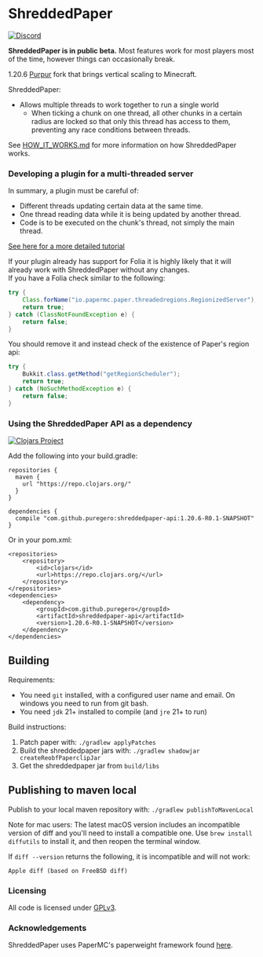 # ShreddedPaper

[![Discord](https://img.shields.io/discord/937309618743427113.svg?color=738ad6&label=Join%20the%20Discord%20server&logo=discord&logoColor=ffffff)](https://discord.gg/dN3WCZkSRV)

**ShreddedPaper is in public beta.** Most features work for most players most of
the time, however things can occasionally break.

1.20.6 [Purpur](https://github.com/PurpurMC/Purpur) fork that brings vertical scaling to Minecraft.

ShreddedPaper:

- Allows multiple threads to work together to run a single world
  - When ticking a chunk on one thread, all other chunks in a certain radius
    are locked so that only this thread has access to them, preventing any
    race conditions between threads.

See [HOW_IT_WORKS.md](HOW_IT_WORKS.md) for more information on how ShreddedPaper
works.

### Developing a plugin for a multi-threaded server

In summary, a plugin must be careful of:

- Different threads updating certain data at the same time.
- One thread reading data while it is being updated by another thread.
- Code is to be executed on the chunk's thread, not simply the main thread.

[See here for a more detailed tutorial](DEVELOPING_A_MULTITHREAD_PLUGIN.md)

If your plugin already has support for Folia it is highly likely that it will already work with ShreddedPaper without any changes.  
If you have a Folia check similar to the following:  
```java
try {
    Class.forName("io.papermc.paper.threadedregions.RegionizedServer");
    return true;
} catch (ClassNotFoundException e) {
    return false;
}
```
You should remove it and instead check of the existence of Paper's region api:  
```java
try {
    Bukkit.class.getMethod("getRegionScheduler");
    return true;
} catch (NoSuchMethodException e) {
    return false;
}
```

### Using the ShreddedPaper API as a dependency

[![Clojars Project](https://img.shields.io/clojars/v/com.github.puregero/shreddedpaper-api.svg)](https://clojars.org/com.github.puregero/shreddedpaper-api)

Add the following into your build.gradle:

```
repositories {
  maven {
    url "https://repo.clojars.org/"
  }
}

dependencies {
  compile "com.github.puregero:shreddedpaper-api:1.20.6-R0.1-SNAPSHOT"
}
```

Or in your pom.xml:

```
<repositories>
    <repository>
        <id>clojars</id>
        <url>https://repo.clojars.org/</url>
    </repository>
</repositories>
<dependencies>
    <dependency>
        <groupId>com.github.puregero</groupId>
        <artifactId>shreddedpaper-api</artifactId>
        <version>1.20.6-R0.1-SNAPSHOT</version>
    </dependency>
</dependencies>
```

## Building
Requirements:
- You need `git` installed, with a configured user name and email. 
   On windows you need to run from git bash.
- You need `jdk` 21+ installed to compile (and `jre` 21+ to run)

Build instructions:
1. Patch paper with: `./gradlew applyPatches`
2. Build the shreddedpaper jars with: `./gradlew shadowjar createReobfPaperclipJar`
3. Get the shreddedpaper jar from `build/libs`

## Publishing to maven local
Publish to your local maven repository with: `./gradlew publishToMavenLocal`

Note for mac users: The latest macOS version includes an incompatible version of
diff and you'll need to install a compatible one. Use `brew install diffutils`
to install it, and then reopen the terminal window.

If `diff --version` returns the following, it is incompatible and will not work:
```
Apple diff (based on FreeBSD diff)
```

### Licensing

All code is licensed under [GPLv3](LICENSE.txt).

### Acknowledgements

ShreddedPaper uses PaperMC's paperweight framework found
[here](https://github.com/PaperMC/paperweight).